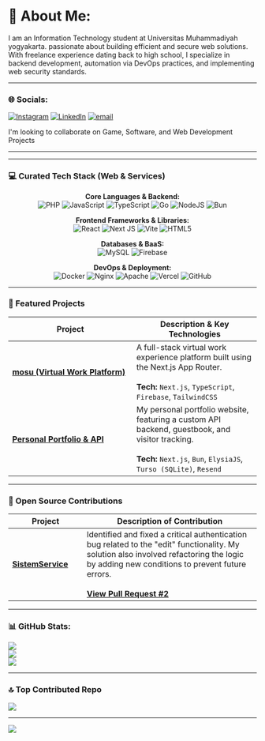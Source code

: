 # 💫 About Me:
I am an Information Technology student at Universitas Muhammadiyah yogyakarta. passionate about building efficient and secure web solutions.<br>With freelance experience dating back to high school, I specialize in backend development, automation via DevOps practices, and implementing web security standards.

---

### 🌐 Socials:
[![Instagram](https://img.shields.io/badge/Instagram-%23E4405F.svg?logo=Instagram&logoColor=white)](https://instagram.com/dhikaarch) [![LinkedIn](https://img.shields.io/badge/LinkedIn-%230077B5.svg?logo=linkedin&logoColor=white)](https://linkedin.com/in/www.linkedin.com/in/andhika-hutama) [![email](https://img.shields.io/badge/Email-D14836?logo=gmail&logoColor=white)](mailto:andhikahutama9@gmail.com) 

I'm looking to collaborate on Game, Software, and Web Development Projects

---
---

### 💻 Curated Tech Stack (Web & Services)

<p align="center">
  <strong>Core Languages & Backend:</strong><br/>
  <img src="https://img.shields.io/badge/php-%23777BB4.svg?style=for-the-badge&logo=php&logoColor=white" alt="PHP">
  <img src="https://img.shields.io/badge/javascript-%23323330.svg?style=for-the-badge&logo=javascript&logoColor=%23F7DF1E" alt="JavaScript">
  <img src="https://img.shields.io/badge/typescript-%23007ACC.svg?style=for-the-badge&logo=typescript&logoColor=white" alt="TypeScript">
  <img src="https://img.shields.io/badge/go-%2300ADD8.svg?style=for-the-badge&logo=go&logoColor=white" alt="Go">
  <img src="https://img.shields.io/badge/node.js-6DA55F?style=for-the-badge&logo=node.js&logoColor=white" alt="NodeJS">
  <img src="https://img.shields.io/badge/Bun-%23000000.svg?style=for-the-badge&logo=bun&logoColor=white" alt="Bun">
</p>

<p align="center">
  <strong>Frontend Frameworks & Libraries:</strong><br/>
  <img src="https://img.shields.io/badge/react-%2320232a.svg?style=for-the-badge&logo=react&logoColor=%2361DAFB" alt="React">
  <img src="https://img.shields.io/badge/Next-black?style=for-the-badge&logo=next.js&logoColor=white" alt="Next JS">
  <img src="https://img.shields.io/badge/vite-%23646CFF.svg?style=for-the-badge&logo=vite&logoColor=white" alt="Vite">
  <img src="https://img.shields.io/badge/html5-%23E34F26.svg?style=for-the-badge&logo=html5&logoColor=white" alt="HTML5">
</p>

<p align="center">
  <strong>Databases & BaaS:</strong><br/>
  <img src="https://img.shields.io/badge/mysql-%23005C84.svg?style=for-the-badge&logo=mysql&logoColor=white" alt="MySQL">
  <img src="https://img.shields.io/badge/firebase-a08021?style=for-the-badge&logo=firebase&logoColor=ffcd34" alt="Firebase">
</p>

<p align="center">
  <strong>DevOps & Deployment:</strong><br/>
  <img src="https://img.shields.io/badge/docker-%230db7ed.svg?style=for-the-badge&logo=docker&logoColor=white" alt="Docker">
  <img src="https://img.shields.io/badge/nginx-%23009639.svg?style=for-the-badge&logo=nginx&logoColor=white" alt="Nginx">
  <img src="https://img.shields.io/badge/apache-%23D42029.svg?style=for-the-badge&logo=apache&logoColor=white" alt="Apache">
  <img src="https://img.shields.io/badge/vercel-%23000000.svg?style=for-the-badge&logo=vercel&logoColor=white" alt="Vercel">
  <img src="https://img.shields.io/badge/github-%23121011.svg?style=for-the-badge&logo=github&logoColor=white" alt="GitHub">
</p>

---

### 🚀 Featured Projects
<table>
  <thead>
    <tr>
      <th width="50%">Project</th>
      <th width="50%">Description & Key Technologies</th>
    </tr>
  </thead>
  <tbody>
    <tr>
      <td>
        <a href="https://github.com/fadd00/mosu">
          <strong>mosu (Virtual Work Platform)</strong>
        </a>
      </td>
      <td>
        A full-stack virtual work experience platform built using the Next.js App Router.
        <br/><br/>
        <strong>Tech:</strong> <code>Next.js</code>, <code>TypeScript</code>, <code>Firebase</code>, <code>TailwindCSS</code>
      </td>
    </tr>
    <tr>
      <td>
        <a href="https://github.com/fadd00/potro">
          <strong>Personal Portfolio & API</strong>
        </a>
      </td>
      <td>
        My personal portfolio website, featuring a custom API backend, guestbook, and visitor tracking.
        <br/><br/>
        <strong>Tech:</strong> <code>Next.js</code>, <code>Bun</code>, <code>ElysiaJS</code>, <code>Turso (SQLite)</code>, <code>Resend</code>
      </td>
    </tr>
  </tbody>
</table>

---

### 🌱 Open Source Contributions
<table>
  <thead>
    <tr>
      <th width="30%">Project</th>
      <th width="70%">Description of Contribution</th>
    </tr>
  </thead>
  <tbody>
    <tr>
      <td>
        <a href="https://github.com/muhammadabidyasir139/SistemService">
          <strong>SistemService</strong>
        </a>
      </td>
      <td>
        Identified and fixed a critical authentication bug related to the "edit" functionality. My solution also involved refactoring the logic by adding new conditions to prevent future errors.
        <br/><br/>
        <strong><a href="https://github.com/muhammadabidyasir139/SistemService/pull/2">View Pull Request #2</a></strong>
      </td>
    </tr>
  </tbody>
</table>

---

### 📊 GitHub Stats:

![](https://github-readme-stats.vercel.app/api?username=fadd00&theme=dark&hide_border=false&include_all_commits=false&count_private=false)<br/>
![](https://nirzak-streak-stats.vercel.app/?user=fadd00&theme=dark&hide_border=false)<br/>
![](https://github-readme-stats.vercel.app/api/top-langs/?username=fadd00&theme=dark&hide_border=false&include_all_commits=false&count_private=false&layout=compact)

---

### 🔝 Top Contributed Repo
![](https://github-contributor-stats.vercel.app/api?username=fadd00&limit=5&theme=dark&combine_all_yearly_contributions=true)

---

[![](https://visitcount.itsvg.in/api?id=fadd00&icon=0&color=0)](https://visitcount.itsvg.in)
